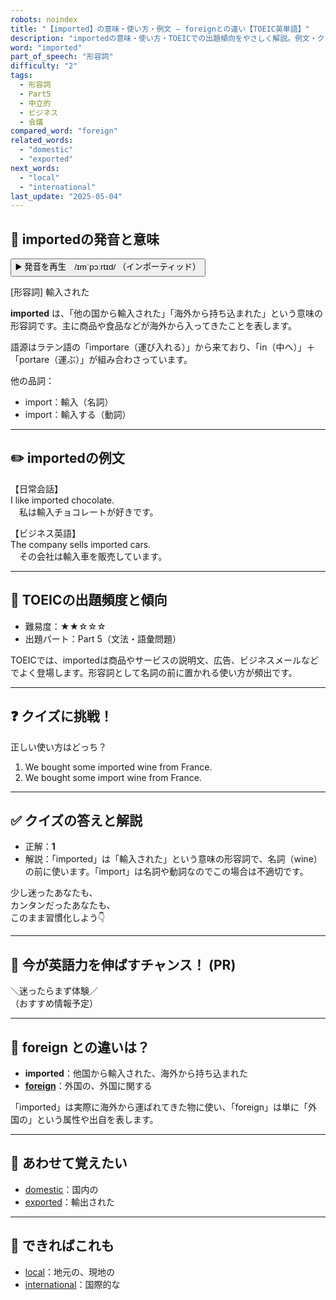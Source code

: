 ```yaml
---
robots: noindex
title: "【imported】の意味・使い方・例文 ― foreignとの違い【TOEIC英単語】"
description: "importedの意味・使い方・TOEICでの出題傾向をやさしく解説。例文・クイズ付きでforeignとの違いもわかりやすく学べます。"
word: "imported"
part_of_speech: "形容詞"
difficulty: "2"
tags:
  - 形容詞
  - Part5
  - 中立的
  - ビジネス
  - 会議
compared_word: "foreign"
related_words:
  - "domestic"
  - "exported"
next_words:
  - "local"
  - "international"
last_update: "2025-05-04"
---
```


## 🔰 importedの発音と意味

<button class="play-audio" onclick="playTTS('imported')">
  <span class="play-audio-main">
    ▶️ 発音を再生　/ɪmˈpɔːrtɪd/
  </span>
  <span class="play-audio-sub">
    （インポーティッド）
  </span>
</button>

[形容詞] 輸入された

**imported** は、「他の国から輸入された」「海外から持ち込まれた」という意味の形容詞です。主に商品や食品などが海外から入ってきたことを表します。

語源はラテン語の「importare（運び入れる）」から来ており、「in（中へ）」＋「portare（運ぶ）」が組み合わさっています。

他の品詞：  
- import：輸入（名詞）
- import：輸入する（動詞）

---

## ✏️ importedの例文

【日常会話】  
I like imported chocolate.  
　私は輸入チョコレートが好きです。

【ビジネス英語】  
The company sells imported cars.  
　その会社は輸入車を販売しています。

---

## 🎯 TOEICの出題頻度と傾向

- 難易度：★★☆☆☆
- 出題パート：Part 5（文法・語彙問題）

TOEICでは、importedは商品やサービスの説明文、広告、ビジネスメールなどでよく登場します。形容詞として名詞の前に置かれる使い方が頻出です。

---

## ❓ クイズに挑戦！

正しい使い方はどっち？

1. We bought some imported wine from France.  
2. We bought some import wine from France.

---

## ✅ クイズの答えと解説

- 正解：**1**
- 解説：「imported」は「輸入された」という意味の形容詞で、名詞（wine）の前に使います。「import」は名詞や動詞なのでこの場合は不適切です。

少し迷ったあなたも、  
カンタンだったあなたも、  
このまま習慣化しよう👇️

---

## 🚀 今が英語力を伸ばすチャンス！ (PR)

<div class="info-center">
＼迷ったらまず体験／<br>  
（おすすめ情報予定）
</div>

---

## 🤔  foreign との違いは？

- **imported**：他国から輸入された、海外から持ち込まれた
- **[foreign](/foreign)**：外国の、外国に関する

「imported」は実際に海外から運ばれてきた物に使い、「foreign」は単に「外国の」という属性や出自を表します。

---

## 🧩 あわせて覚えたい

- [domestic](/domestic)：国内の
- [exported](/exported)：輸出された

---

## 📖 できればこれも

- [local](/local)：地元の、現地の
- [international](/international)：国際的な

<!-- cvid: aid29_bid39 -->
